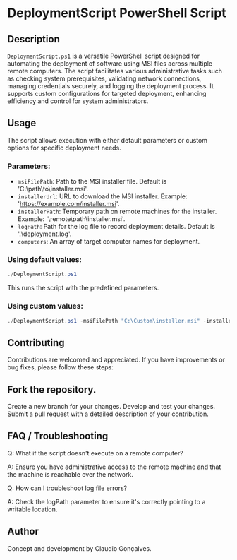 # DeploymentScript PowerShell Script

## Description
`DeploymentScript.ps1` is a versatile PowerShell script designed for automating the deployment of software using MSI files across multiple remote computers. The script facilitates various administrative tasks such as checking system prerequisites, validating network connections, managing credentials securely, and logging the deployment process. It supports custom configurations for targeted deployment, enhancing efficiency and control for system administrators.

## Usage

The script allows execution with either default parameters or custom options for specific deployment needs.

### Parameters:
- `msiFilePath`: Path to the MSI installer file. Default is 'C:\path\to\installer.msi'.
- `installerUrl`: URL to download the MSI installer. Example: 'https://example.com/installer.msi'.
- `installerPath`: Temporary path on remote machines for the installer. Example: '\\remote\path\installer.msi'.
- `logPath`: Path for the log file to record deployment details. Default is '.\deployment.log'.
- `computers`: An array of target computer names for deployment.

### Using default values:

```powershell
./DeploymentScript.ps1
```
This runs the script with the predefined parameters.

### Using custom values:

```powershell
./DeploymentScript.ps1 -msiFilePath "C:\Custom\installer.msi" -installerUrl "https://example.com/custominstaller.msi" -logPath "C:\CustomLogs\deployment.log"
```
## Contributing
Contributions are welcomed and appreciated. If you have improvements or bug fixes, please follow these steps:

## Fork the repository.
Create a new branch for your changes.
Develop and test your changes.
Submit a pull request with a detailed description of your contribution.
## FAQ / Troubleshooting
Q: What if the script doesn't execute on a remote computer?

A: Ensure you have administrative access to the remote machine and that the machine is reachable over the network.

Q: How can I troubleshoot log file errors?

A: Check the logPath parameter to ensure it's correctly pointing to a writable location.
## Author
Concept and development by Claudio Gonçalves.
